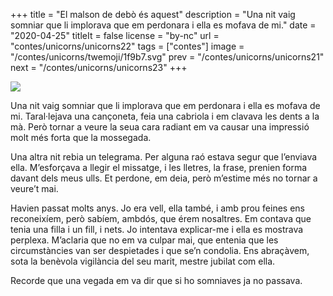 +++
title = "El malson de debò és aquest"
description = "Una nit vaig somniar que li implorava que em perdonara i ella es mofava de mi."
date = "2020-04-25"
titleIt = false
license = "by-nc"
url = "contes/unicorns/unicorns22"
tags = ["contes"]
image = "/contes/unicorns/twemoji/1f9b7.svg"
prev = "/contes/unicorns/unicorns21"
next = "/contes/unicorns/unicorns23"
+++

<img class="emoji" src="/contes/unicorns/twemoji/1f9b7.svg" />

Una nit vaig somniar que li implorava que em perdonara i ella es mofava de mi. Taral·lejava una cançoneta, feia una cabriola i em clavava les dents a la mà. Però tornar a veure la seua cara radiant em va causar una impressió molt més forta que la mossegada.

Una altra nit rebia un telegrama. Per alguna raó estava segur que l’enviava ella. M’esforçava a llegir el missatge, i les lletres, la frase, prenien forma davant dels meus ulls. Et perdone, em deia, però m’estime més no tornar a veure’t mai.

Havien passat molts anys. Jo era vell, ella també, i amb prou feines ens reconeixíem, però sabíem, ambdós, que érem nosaltres. Em contava que tenia una filla i un fill, i nets. Jo intentava explicar-me i ella es mostrava perplexa. M’aclaria que no em va culpar mai, que entenia que les circumstàncies van ser despietades i que se’n condolia. Ens abraçàvem, sota la benèvola vigilància del seu marit, mestre jubilat com ella.

Recorde que una vegada em va dir que si ho somniaves ja no passava.


